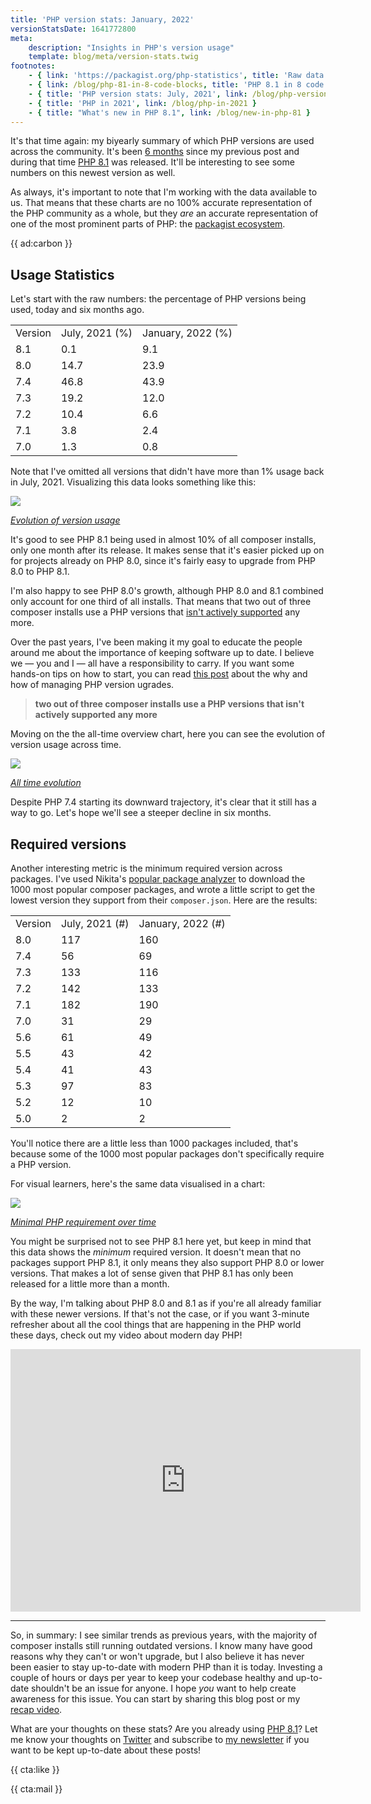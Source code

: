 ```yaml
---
title: 'PHP version stats: January, 2022'
versionStatsDate: 1641772800
meta:
    description: "Insights in PHP's version usage"
    template: blog/meta/version-stats.twig
footnotes:
    - { link: 'https://packagist.org/php-statistics', title: 'Raw data from packagist' }
    - { link: /blog/php-81-in-8-code-blocks, title: 'PHP 8.1 in 8 code blocks' }
    - { title: 'PHP version stats: July, 2021', link: /blog/php-version-stats-july-2021 }
    - { title: 'PHP in 2021', link: /blog/php-in-2021 }
    - { title: "What's new in PHP 8.1", link: /blog/new-in-php-81 }
---
```


It's that time again: my biyearly summary of which PHP versions are used across the community. It's been [6 months](/blog/php-version-stats-july-2021) since my previous post and during that time [PHP 8.1](/blog/new-in-php-81) was released. It'll be interesting to see some numbers on this newest version as well.

As always, it's important to note that I'm working with the data available to us. That means that these charts are no 100% accurate representation of the PHP community as a whole, but they _are_ an accurate representation of one of the most prominent parts of PHP: the [packagist ecosystem](https://packagist.org/php-statistics). 

{{ ad:carbon }}

## Usage Statistics

Let's start with the raw numbers: the percentage of PHP versions being used, today and six months ago.

<table>

<tr class="table-head">
    <td>Version</td>
    <td>July, 2021 (%)</td>
    <td>January, 2022 (%)</td>
</tr>

<tr>
    <td>8.1</td>
    <td>0.1</td>
    <td>9.1</td>
</tr>

<tr>
    <td>8.0</td>
    <td>14.7</td>
    <td>23.9</td>
</tr>

<tr>
    <td>7.4</td>
    <td>46.8</td>
    <td>43.9</td>
</tr>

<tr>
    <td>7.3</td>
    <td>19.2</td>
    <td>12.0</td>
</tr>

<tr>
    <td>7.2</td>
    <td>10.4</td>
    <td>6.6</td>
</tr>

<tr>
    <td>7.1</td>
    <td>3.8</td>
    <td>2.4</td>
</tr>

<tr>
    <td>7.0</td>
    <td>1.3</td>
    <td>0.8</td>
</tr>

</table>

Note that I've omitted all versions that didn't have more than 1% usage back in July, 2021. Visualizing this data looks something like this:

<div class="image-noborder image-wide"></div>

[![](/img/blog/version-stats/2022-jan-01.svg)](/img/blog/version-stats/2022-jan-01.svg)

<em class="center small">[Evolution of version usage](/img/blog/version-stats/2022-jan-01.svg)</em>

It's good to see PHP 8.1 being used in almost 10% of all composer installs, only one month after its release. It makes sense that it's easier picked up on for projects already on PHP 8.0, since it's fairly easy to upgrade from PHP 8.0 to PHP 8.1.

I'm also happy to see PHP 8.0's growth, although PHP 8.0 and 8.1 combined only account for one third of all installs. That means that two out of three composer installs use a PHP versions that [isn't actively supported](https://www.php.net/supported-versions.php) any more. 

Over the past years, I've been making it my goal to educate the people around me about the importance of keeping software up to date. I believe we — you and I — all have a responsibility to carry. If you want some hands-on tips on how to start, you can read [this post](/blog/a-storm-in-a-glass-of-water) about the why and how of managing PHP version ugrades.

> **two out of three composer installs use a PHP versions that isn't actively supported any more**

Moving on the the all-time overview chart, here you can see the evolution of version usage across time.

<div class="image-noborder image-wide"></div>

[![](/img/blog/version-stats/2022-jan-02.svg)](/img/blog/version-stats/2022-jan-02.svg)

<em class="center small">[All time evolution](/img/blog/version-stats/2022-jan-02.svg)</em>

Despite PHP 7.4 starting its downward trajectory, it's clear that it still has a way to go. Let's hope we'll see a steeper decline in six months.

## Required versions

Another interesting metric is the minimum required version across packages. I've used Nikita's [popular package analyzer](*https://github.com/nikic/popular-package-analysis) to download the 1000 most popular composer packages, and wrote a little script to get the lowest version they support from their `composer.json`. Here are the results:

<table>

<tr class="table-head">
    <td>Version</td>
    <td>July, 2021 (#)</td>
    <td>January, 2022 (#)</td>
</tr>

<tr>
    <td>8.0</td>
    <td>117</td>
    <td>160</td>
</tr>

<tr>
    <td>7.4</td>
    <td>56</td>
    <td>69</td>
</tr>

<tr>
    <td>7.3</td>
    <td>133</td>
    <td>116</td>
</tr>

<tr>
    <td>7.2</td>
    <td>142</td>
    <td>133</td>
</tr>

<tr>
    <td>7.1</td>
    <td>182</td>
    <td>190</td>
</tr>

<tr>
    <td>7.0</td>
    <td>31</td>
    <td>29</td>
</tr>

<tr>
    <td>5.6</td>
    <td>61</td>
    <td>49</td>
</tr>

<tr>
    <td>5.5</td>
    <td>43</td>
    <td>42</td>
</tr>

<tr>
    <td>5.4</td>
    <td>41</td>
    <td>43</td>
</tr>

<tr>
    <td>5.3</td>
    <td>97</td>
    <td>83</td>
</tr>

<tr>
    <td>5.2</td>
    <td>12</td>
    <td>10</td>
</tr>

<tr>
    <td>5.0</td>
    <td>2</td>
    <td>2</td>
</tr>

</table>

You'll notice there are a little less than 1000 packages included, that's because some of the 1000 most popular packages don't specifically require a PHP version.

For visual learners, here's the same data visualised in a chart: 

<div class="image-noborder image-wide"></div>

[![](/img/blog/version-stats/2022-jan-03.svg)](/img/blog/version-stats/2022-jan-03.svg)

<em class="center small">[Minimal PHP requirement over time](/img/blog/version-stats/2022-jan-03.svg)</em>

You might be surprised not to see PHP 8.1 here yet, but keep in mind that this data shows the _minimum_ required version. It doesn't mean that no packages support PHP 8.1, it only means they also support PHP 8.0 or lower versions. That makes a lot of sense given that PHP 8.1 has only been released for a little more than a month.

By the way, I'm talking about PHP 8.0 and 8.1 as if you're all already familiar with these newer versions. If that's not the case, or if you want 3-minute refresher about all the cool things that are happening in the PHP world these days, check out my video about modern day PHP!

<iframe width="560" height="420" src="https://www.youtube.com/embed/W3p8BGeiTwQ" title="YouTube video player" frameborder="0" allow="accelerometer; autoplay; clipboard-write; encrypted-media; gyroscope; picture-in-picture" allowfullscreen></iframe>

---

So, in summary: I see similar trends as previous years, with the majority of composer installs still running outdated versions. I know many have good reasons why they can't or won't upgrade, but I also believe it has never been easier to stay up-to-date with modern PHP than it is today. Investing a couple of hours or days per year to keep your codebase healthy and up-to-date shouldn't be an issue for anyone. I hope _you_ want to help create awareness for this issue. You can start by sharing this blog post or my [recap video](https://www.youtube.com/embed/W3p8BGeiTwQ).

What are your thoughts on these stats? Are you already using [PHP 8.1](/blog/new-in-php-81)? Let me know your thoughts on [Twitter](*https://twitter.com/brendt_gd) and subscribe to [my newsletter](/newsletter/subscribe) if you want to be kept up-to-date about these posts!

{{ cta:like }}

{{ cta:mail }}

